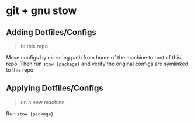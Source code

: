 # git + gnu stow

## Adding Dotfiles/Configs
> to this repo

Move configs by mirroring path from home of the machine to root of this repo.
Then run `stow {package}` and verify the original configs are symlinked to this repo.

## Applying Dotfiles/Configs
> on a new machine

Run `stow {package}`
